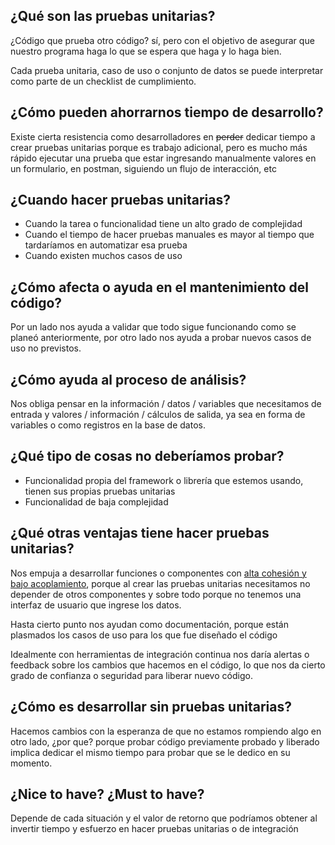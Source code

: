 ## ¿Qué son las pruebas unitarias?
¿Código que prueba otro código? sí, pero con el objetivo de asegurar que nuestro programa haga lo que se espera que haga y lo haga bien.

Cada prueba unitaria, caso de uso o conjunto de datos se puede interpretar como parte de un checklist de cumplimiento.

## ¿Cómo pueden ahorrarnos tiempo de desarrollo?
Existe cierta resistencia como desarrolladores en ~~perder~~ dedicar tiempo a crear pruebas unitarias porque es trabajo adicional, pero es mucho más rápido ejecutar una prueba que estar ingresando manualmente valores en un formulario, en postman, siguiendo un flujo de interacción, etc

## ¿Cuando hacer pruebas unitarias?
- Cuando la tarea o funcionalidad tiene un alto grado de complejidad
- Cuando el tiempo de hacer pruebas manuales es mayor al tiempo que tardaríamos en automatizar esa prueba
- Cuando existen muchos casos de uso

## ¿Cómo afecta o ayuda en el mantenimiento del código?
Por un lado nos ayuda a validar que todo sigue funcionando como se planeó anteriormente, por otro lado nos ayuda a probar nuevos casos de uso no previstos.

## ¿Cómo ayuda al proceso de análisis?
Nos obliga pensar en la información / datos / variables que necesitamos de entrada y valores / información / cálculos de salida, ya sea en forma de variables o como registros en la base de datos.

## ¿Qué tipo de cosas no deberíamos probar?
- Funcionalidad propia del framework o librería que estemos usando, tienen sus propias pruebas unitarias
- Funcionalidad de baja complejidad

## ¿Qué otras ventajas tiene hacer pruebas unitarias?
Nos empuja a desarrollar funciones o componentes con [alta cohesión y bajo acoplamiento](https://www.codesolt.com/tutoriales/fundamentos/alta-cohesion-bajo-acoplamiento), porque al crear las pruebas unitarias necesitamos no depender de otros componentes y sobre todo porque no tenemos una interfaz de usuario que ingrese los datos.

Hasta cierto punto nos ayudan como documentación, porque están plasmados los casos de uso para los que fue diseñado el código

Idealmente con herramientas de integración continua nos daría alertas o feedback sobre los cambios que hacemos en el código, lo que nos da cierto grado de confianza o seguridad para liberar nuevo código.

## ¿Cómo es desarrollar sin pruebas unitarias?
Hacemos cambios con la esperanza de que no estamos rompiendo algo en otro lado, ¿por que? porque probar código previamente probado y liberado implica dedicar el mismo tiempo para probar que se le dedico en su momento.

## ¿Nice to have? ¿Must to have?
Depende de cada situación y el valor de retorno que podríamos obtener al invertir tiempo y esfuerzo en hacer pruebas unitarias o de integración
